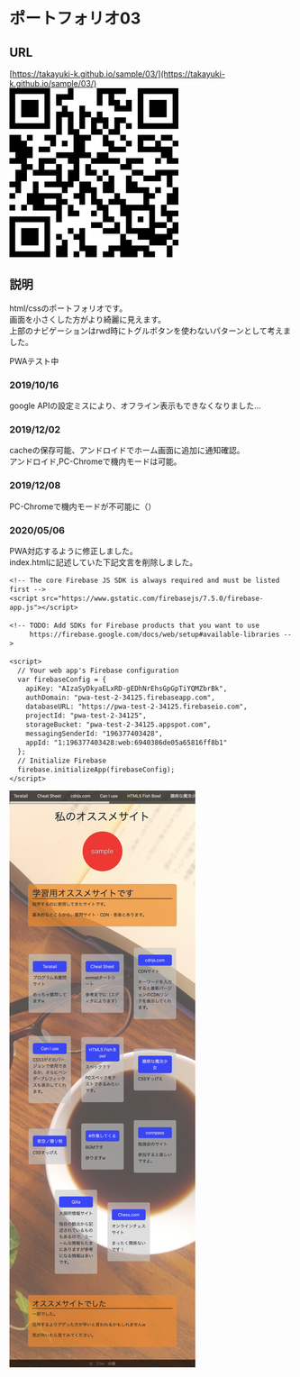 # ポートフォリオ03

## URL
[https://takayuki-k.github.io/sample/03/](https://takayuki-k.github.io/sample/03/)  
![QR](./readMeImg/GR.jpg)  

## 説明
html/cssのポートフォリオです。  
画面を小さくした方がより綺麗に見えます。  
上部のナビゲーションはrwd時にトグルボタンを使わないパターンとして考えました。  

PWAテスト中  

### 2019/10/16  
google APIの設定ミスにより、オフライン表示もできなくなりました...  

### 2019/12/02  
cacheの保存可能、アンドロイドでホーム画面に追加に通知確認。  
アンドロイド,PC-Chromeで機内モードは可能。  

### 2019/12/08  
PC-Chromeで機内モードが不可能に（）  

### 2020/05/06
PWA対応するように修正しました。  
index.htmlに記述していた下記文言を削除しました。

```
<!-- The core Firebase JS SDK is always required and must be listed first -->
<script src="https://www.gstatic.com/firebasejs/7.5.0/firebase-app.js"></script>

<!-- TODO: Add SDKs for Firebase products that you want to use
     https://firebase.google.com/docs/web/setup#available-libraries -->

<script>
  // Your web app's Firebase configuration
  var firebaseConfig = {
    apiKey: "AIzaSyDkyaELxRD-gEDhNrEhsGpGpTiYQMZbrBk",
    authDomain: "pwa-test-2-34125.firebaseapp.com",
    databaseURL: "https://pwa-test-2-34125.firebaseio.com",
    projectId: "pwa-test-2-34125",
    storageBucket: "pwa-test-2-34125.appspot.com",
    messagingSenderId: "196377403428",
    appId: "1:196377403428:web:6940386de05a65816ff8b1"
  };
  // Initialize Firebase
  firebase.initializeApp(firebaseConfig);
</script>
```


![index](./readMeImg/index-01.jpg)